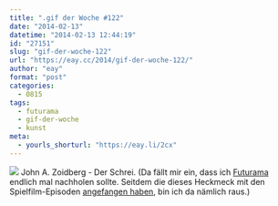 ```yaml
---
title: ".gif der Woche #122"
date: "2014-02-13"
datetime: "2014-02-13 12:44:19"
id: "27151"
slug: "gif-der-woche-122"
url: "https://eay.cc/2014/gif-der-woche-122/"
author: "eay"
format: "post"
categories:
  - 0815
tags:
  - futurama
  - gif-der-woche
  - kunst
meta:
  - yourls_shorturl: "https://eay.li/2cx"
---
```


![](https://eay.cc/uploads/2014/futuramaschrei.gif) John A. Zoidberg - Der Schrei. (Da fällt mir ein, dass ich [Futurama](//eay.cc/tag/futurama/) endlich mal nachholen sollte. Seitdem die dieses Heckmeck mit den Spielfilm-Episoden [angefangen haben](//eay.cc/2007/benders-big-score/), bin ich da nämlich raus.)
